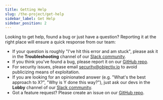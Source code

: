 ```yaml
---
title: Getting Help
slug: /the-project/get-help
sidebar_label: Get Help
sidebar_position: 2
---
```


Looking to get help, found a bug or just have a question? Reporting it at the right place will ensure a quick response from our team:

* If your question is roughly "I've hit this error and am stuck", please ask it in the **Troubleshooting** 
  channel of our 
  [Slack community](https://join.slack.com/t/objectiv-io/shared_invite/zt-u6xma89w-DLDvOB7pQer5QUs5B_~5pg).
* If you think you've found a bug, please report it on our 
  [GitHub repo](https://github.com/objectiv/objectiv-analytics/issues). 
* For security issues, please email [security@objectiv.io](mailto:security@objectiv.io) to avoid publicizing 
  means of exploitation.
* If you are looking for an opinionated answer (e.g. "What's the best approach to X?", "Why is Y done this 
  way?"), just ask our devs in the **Lobby** channel of our 
  [Slack community](https://join.slack.com/t/objectiv-io/shared_invite/zt-u6xma89w-DLDvOB7pQer5QUs5B_~5pg).
* Got a feature request? Please create an issue on our 
  [GitHub repo](https://github.com/objectiv/objectiv-analytics/issues).
  